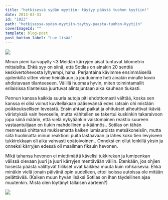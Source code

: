 ```yaml
---
title: "hetkisessä sydän myytiin: täytyy päästä tuohon kyytiin!"
date: 2013-03-31
id: "1023"
path: "hetkisessa-sydan-myytiin-taytyy-paasta-tuohon-kyytiin"
coverImageId: ""
template: blog-post
post_button_label: "Lue lisää"
---
```


[![](/images/tui.jpg)](http://3.bp.blogspot.com/-fKtcvtcbwtc/UViOhA6yoFI/AAAAAAAAFiw/YUAHV5_mjCk/s1600/tui.jpg)

Minun pieni karvapylly <3 Meidän kärryjen aisat tuntuvat kilometrin mittaisilta. Ehkä syy on siinä, että Sotilas on ainakin 20 senttiä keskivertohevosta lyhyempi, haha. Perjantaina kävimme ensimmäisellä ajolenkillä sitten viime heinäkuun ja jouduimme heti ainakin minulle kovin ahdistavaan tilanteeseen. Välillä huomaa hyvin, miten toimintamallit erilaisissa tilanteissa juurtuvat alintajuntaan aika kauhean tiukasti.

Pennun kanssa kaikkia suuria autoja piti ehdottomasti välttää, koska sen kanssa ei olisi voinut kuvitellakaan pääsevänsä edes ratsain ohi mistään poikkeuksellisen leveästä. Ensin ahtaat paikat ja ohitukset aiheuttivat ikäviä väristyksiä vain hevoselle, mutta vähitellen se takertui kuskinkin takaraivoon jopa siinä määrin, että vielä nykyäänkin vaistomainen reaktio suureen vastaantulijaan on tiukin mahdollinen u-käännös.. Sotilas on tähän mennessä ohittanut mukisematta kaiken lumiauroista metsäkoneisiin, mutta siitä huolimatta minun reaktioni puita lastaavaan ja lähes koko tien levyiseen tukkirekkaan oli aika vahvasti epätoivoinen.. Onneksi en ollut lenkillä yksin ja onneksi kärryjen edessä oli maailman fiksuin hevonen.

Mikä tahansa hevonen ei miettimättä kävelisi tukkirekan ja lumipenkan välissä olevaan juuri ja juuri kärryjen mentävään väliin. Etenkään, jos ohjien toisesta päästä välittyvät fiilikset ovat kaikkea muuta kuin rohkaisevia. Ehkä minäkin vielä jonain päivänä opin uudelleen, ettei isoissa autoissa ole mitään pelättävää. (Kaiken muun hyvän lisäksi Sotilas on ihan täydellinen ajaa muutenkin. Mistä olen löytänyt tällaisen aarteen?)

[![](/images/ak.jpg)](http://3.bp.blogspot.com/-mNCBfF680lI/UVih9HPpy9I/AAAAAAAAFjA/c8DdSZiMwGg/s1600/ak.jpg)
